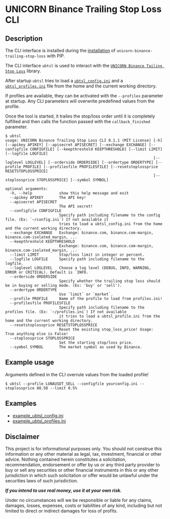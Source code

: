 # UNICORN Binance Trailing Stop Loss CLI
## Description
The CLI interface is installed during the 
[installation](https://unicorn-binance-trailing-stop-loss.docs.lucit.tech/README.html#a-wheel-and-a-source-file-of-the-latest-release-with-pip-from-pypi) 
of `unicorn-binance-trailing-stop-loss` with PIP.

The CLI interface `ubtsl` is used to interact with the 
[`UNICORN Binance Tailing Stop Loss`](https://www.lucit.tech/unicorn-binance-trailing-stop-loss.html) library.

After startup `ubtsl` tries to load a 
[`ubtsl_config.ini`](https://github.com/LUCIT-Systems-and-Development/unicorn-binance-trailing-stop-loss/blob/master/cli/example_ubtsl_config.ini) 
and a 
[`ubtsl_profiles.ini`](https://github.com/LUCIT-Systems-and-Development/unicorn-binance-trailing-stop-loss/blob/master/cli/example_ubtsl_profiles.ini) 
file from the home and the current working directory.

If profiles are available, they can be activated with the `--profiles` parameter at startup. Any CLI parameters will 
overwrite predefined values from the profile.

Once the tool is started, it trailes the stop/loss order until it is completely fulfilled and then calls the function 
passed with the `callback_finished` parameter.

```
$ ubtsl 
usage: UNICORN Binance Trailing Stop Loss CLI 0.1.1 (MIT License) [-h] [--apikey APIKEY] [--apisecret APISECRET] [--exchange EXCHANGE] [--configfile CONFIGFILE] [--keepthreshold KEEPTHRESHOLD] [--limit LIMIT] [--logfile LOGFILE]
                                                                  [--loglevel LOGLEVEL] [--orderside ORDERSIDE] [--ordertype ORDERTYPE] [--profile PROFILE] [--profilesfile PROFILESFILE] [--resetstoplossprice RESETSTOPLOSSPRICE]
                                                                  [--stoplossprice STOPLOSSPRICE] [--symbol SYMBOL]

optional arguments:
  -h, --help            show this help message and exit
  --apikey APIKEY       The API key!
  --apisecret APISECRET
                        The API secret!
  --configfile CONFIGFILE
                        Specify path including filename to the config file. (Ex: `~/config.ini`) If not available it 
                        tries to load a ubtsl_config.ini from the home and the current working directory.
  --exchange EXCHANGE   Exchange: binance.com, binance.com-margin, binance.com-isolated_margin, ...
  --keepthreshold KEEPTHRESHOLD
                        Exchange: binance.com, binance.com-margin, binance.com-isolated_margin, ...
  --limit LIMIT         Stop/loss limit in integer or percent.
  --logfile LOGFILE     Specify path including filename to the logfile.
  --loglevel LOGLEVEL   Choose a log level (DEBUG, INFO, WARNING, ERROR or CRITICAL). Default is `INFO.
  --orderside ORDERSIDE
                        Specify whether the trailing stop loss should be in buying or selling mode. (Ex: 'buy' or 'sell').
  --ordertype ORDERTYPE
                        Use `limit` or `market`.
  --profile PROFILE     Name of the profile to load from profiles.ini!
  --profilesfile PROFILESFILE
                        Specify path including filename to the profiles file. (Ex: `~/profiles.ini`) If not available 
                        it tries to load a ubtsl_profile.ini from the home and the current working directory.
  --resetstoplossprice RESETSTOPLOSSPRICE
                        Reset the existing stop_loss_price! Usage: True anything else is False!
  --stoplossprice STOPLOSSPRICE
                        Set the starting stop/loss price.
  --symbol SYMBOL       The market symbol as used by Binance.

```

## Example usage
Arguments defined in the CLI overrule values from the loaded profile!

```
$ ubtsl --profile LUNAUSDT_SELL --configfile yourconfig.ini --stoplossprice 88.50 --limit 0.5%
```

## Examples
- [example_ubtsl_config.ini](https://github.com/LUCIT-Systems-and-Development/unicorn-binance-trailing-stop-loss/blob/master/cli/example_ubtsl_config.ini)
- [example_ubtsl_profiles.ini](https://github.com/LUCIT-Systems-and-Development/unicorn-binance-trailing-stop-loss/blob/master/cli/example_ubtsl_profiles.ini)

## Disclaimer
This project is for informational purposes only. You should not construe this information or any other material as 
legal, tax, investment, financial or other advice. Nothing contained herein constitutes a solicitation, recommendation, 
endorsement or offer by us or any third party provider to buy or sell any securities or other financial instruments in 
this or any other jurisdiction in which such solicitation or offer would be unlawful under the securities laws of such 
jurisdiction.

***If you intend to use real money, use it at your own risk.***

Under no circumstances will we be responsible or liable for any claims, damages, losses, expenses, costs or liabilities 
of any kind, including but not limited to direct or indirect damages for loss of profits.
